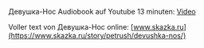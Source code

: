 Девушка-Нос Audiobook auf Youtube 13 minuten: [Video](https://www.youtube.com/watch?v=4MW5Mm2Dwoo
)

Voller text von Девушка-Нос online: [www.skazka.ru](https://www.skazka.ru/story/petrush/devushka-nos/)
